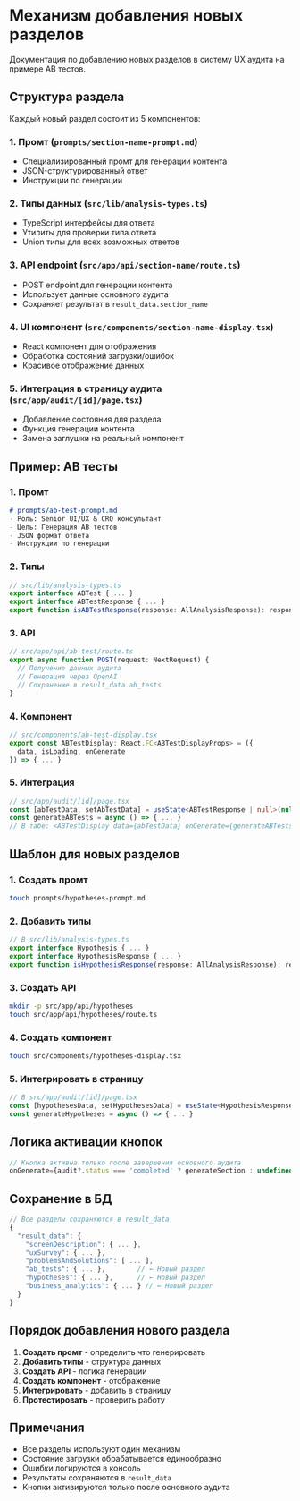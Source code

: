 # Механизм добавления новых разделов

Документация по добавлению новых разделов в систему UX аудита на примере AB тестов.

## Структура раздела

Каждый новый раздел состоит из 5 компонентов:

### 1. Промт (`prompts/section-name-prompt.md`)
- Специализированный промт для генерации контента
- JSON-структурированный ответ
- Инструкции по генерации

### 2. Типы данных (`src/lib/analysis-types.ts`)
- TypeScript интерфейсы для ответа
- Утилиты для проверки типа ответа
- Union типы для всех возможных ответов

### 3. API endpoint (`src/app/api/section-name/route.ts`)
- POST endpoint для генерации контента
- Использует данные основного аудита
- Сохраняет результат в `result_data.section_name`

### 4. UI компонент (`src/components/section-name-display.tsx`)
- React компонент для отображения
- Обработка состояний загрузки/ошибок
- Красивое отображение данных

### 5. Интеграция в страницу аудита (`src/app/audit/[id]/page.tsx`)
- Добавление состояния для раздела
- Функция генерации контента
- Замена заглушки на реальный компонент

## Пример: AB тесты

### 1. Промт
```markdown
# prompts/ab-test-prompt.md
- Роль: Senior UI/UX & CRO консультант
- Цель: Генерация AB тестов
- JSON формат ответа
- Инструкции по генерации
```

### 2. Типы
```typescript
// src/lib/analysis-types.ts
export interface ABTest { ... }
export interface ABTestResponse { ... }
export function isABTestResponse(response: AllAnalysisResponse): response is ABTestResponse
```

### 3. API
```typescript
// src/app/api/ab-test/route.ts
export async function POST(request: NextRequest) {
  // Получение данных аудита
  // Генерация через OpenAI
  // Сохранение в result_data.ab_tests
}
```

### 4. Компонент
```typescript
// src/components/ab-test-display.tsx
export const ABTestDisplay: React.FC<ABTestDisplayProps> = ({ 
  data, isLoading, onGenerate 
}) => { ... }
```

### 5. Интеграция
```typescript
// src/app/audit/[id]/page.tsx
const [abTestData, setAbTestData] = useState<ABTestResponse | null>(null)
const generateABTests = async () => { ... }
// В табе: <ABTestDisplay data={abTestData} onGenerate={generateABTests} />
```

## Шаблон для новых разделов

### 1. Создать промт
```bash
touch prompts/hypotheses-prompt.md
```

### 2. Добавить типы
```typescript
// В src/lib/analysis-types.ts
export interface Hypothesis { ... }
export interface HypothesisResponse { ... }
export function isHypothesisResponse(response: AllAnalysisResponse): response is HypothesisResponse
```

### 3. Создать API
```bash
mkdir -p src/app/api/hypotheses
touch src/app/api/hypotheses/route.ts
```

### 4. Создать компонент
```bash
touch src/components/hypotheses-display.tsx
```

### 5. Интегрировать в страницу
```typescript
// В src/app/audit/[id]/page.tsx
const [hypothesesData, setHypothesesData] = useState<HypothesisResponse | null>(null)
const generateHypotheses = async () => { ... }
```

## Логика активации кнопок

```typescript
// Кнопка активна только после завершения основного аудита
onGenerate={audit?.status === 'completed' ? generateSection : undefined}
```

## Сохранение в БД

```typescript
// Все разделы сохраняются в result_data
{
  "result_data": {
    "screenDescription": { ... },
    "uxSurvey": { ... },
    "problemsAndSolutions": [ ... ],
    "ab_tests": { ... },        // ← Новый раздел
    "hypotheses": { ... },      // ← Новый раздел
    "business_analytics": { ... } // ← Новый раздел
  }
}
```

## Порядок добавления нового раздела

1. **Создать промт** - определить что генерировать
2. **Добавить типы** - структура данных
3. **Создать API** - логика генерации
4. **Создать компонент** - отображение
5. **Интегрировать** - добавить в страницу
6. **Протестировать** - проверить работу

## Примечания

- Все разделы используют один механизм
- Состояние загрузки обрабатывается единообразно
- Ошибки логируются в консоль
- Результаты сохраняются в `result_data`
- Кнопки активируются только после основного аудита








